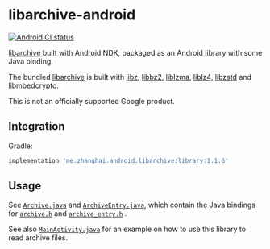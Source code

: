 # libarchive-android

[![Android CI status](https://github.com/zhanghai/libarchive-android/workflows/Android%20CI/badge.svg)](https://github.com/zhanghai/libarchive-android/actions)

[libarchive](https://github.com/libarchive/libarchive) built with Android NDK, packaged as an
Android library with some Java binding.

The bundled [libarchive](https://github.com/libarchive/libarchive) is built with
[libz](https://developer.android.com/ndk/guides/stable_apis#zlib_compression),
[libbz2](https://gitlab.com/bzip2/bzip2), [liblzma](https://github.com/tukaani-project/xz),
[liblz4](https://github.com/lz4/lz4), [libzstd](https://github.com/facebook/zstd) and
[libmbedcrypto](https://github.com/Mbed-TLS/mbedtls).

This is not an officially supported Google product.

## Integration

Gradle:

```gradle
implementation 'me.zhanghai.android.libarchive:library:1.1.6'
```

## Usage

See [`Archive.java`](library/src/main/java/me/zhanghai/android/libarchive/Archive.java) and
[`ArchiveEntry.java`](library/src/main/java/me/zhanghai/android/libarchive/ArchiveEntry.java), which
contain the Java bindings for
[`archive.h`](https://github.com/libarchive/libarchive/blob/master/libarchive/archive.h) and
[`archive_entry.h`](https://github.com/libarchive/libarchive/blob/master/libarchive/archive_entry.h)
.

See also
[`MainActivity.java`](sample/src/main/java/me/zhanghai/android/libarchive/sample/MainActivity.java)
for an example on how to use this library to read archive files.
